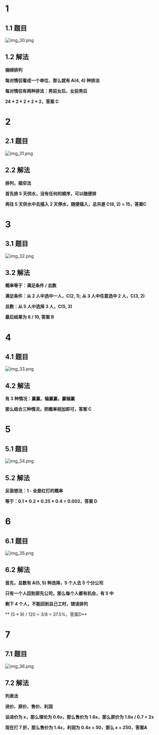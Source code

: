 # 1

## 1.1 题目

![img_30.png](img_30.png)

## 1.2 解法

**捆绑排列**

**每对情侣看成一个单位，那么就有 A(4, 4) 种排法**

**每对情侣有两种排法：男前女后，女前男后**

**24 * 2 * 2 * 2 * 2，答案 C**

# 2

## 2.1 题目

![img_31.png](img_31.png)

## 2.2 解法

**排列，插空法**

**首先排 5 天供水，没有任何的顺序，可以随便排**

**再往 5 天供水中去插入 2 天停水，随便插入，总共是 C(6, 2) = 15，答案C**

# 3

## 3.1 题目

![img_32.png](img_32.png)

## 3.2 解法

**概率等于：满足条件 / 总数**

**满足条件：从 2 人中选中一人，C(2, 1); 从 3 人中任意选中 2 人，C(3, 2)**

**总数：从 5 人中选择 3 人，C(5, 3)**

**最后结果为 6 / 10, 答案 B**

# 4

## 4.1 题目

![img_33.png](img_33.png)

## 4.2 解法

**有 3 种情况：赢赢，输赢赢，赢输赢**

**那么结合三种情况，把概率相加即可，答案 C**

# 5

## 5.1 题目

![img_34.png](img_34.png)

## 5.2 解法

**反面想法：1 - 全是红灯的概率**

**等于：0.1 * 0.2 * 0.25 * 0.4 = 0.002，答案 D**

# 6

## 6.1 题目

![img_35.png](img_35.png)

## 6.2 解法

**首先，总数有 A(5, 5) 种选择，5 个人去 5 个分公司**

**只有一个人回到原先公司，那么每个人都有机会，有 5 中**

**剩下 4 个人，不能回到自己工时，错误排列**

** (5 * 9) / 120 = 3/8 = 37.5%，答案D**

# 7

## 7.1 题目

![img_36.png](img_36.png)

## 7.2 解法

**列表法**

**进价、原价、售价、利润**

**设进价为 x，那么理论为 0.6x，那么售价为 1.6x，那么原价为 1.6x / 0.7 = 2x**

**现在打 7 折，那么售价为 1.4x，利润为 0.4x = 50，那么 x = 250，答案A**